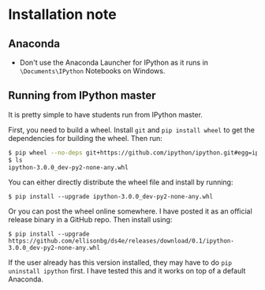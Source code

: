 # Installation note

## Anaconda

* Don't use the Anaconda Launcher for IPython as it runs in `\Documents\IPython` Notebooks on Windows.

## Running from IPython master

It is pretty simple to have students run from IPython master.

First, you need to build a wheel. Install `git` and `pip install wheel` to get the dependencies for
building the wheel. Then run:

```bash
$ pip wheel --no-deps git+https://github.com/ipython/ipython.git#egg=ipython[all]
$ ls
ipython-3.0.0_dev-py2-none-any.whl
```

You can either directly distribute the wheel file and install by running:

```
$ pip install --upgrade ipython-3.0.0_dev-py2-none-any.whl
```

Or you can post the wheel online somewhere. I have posted it as an official release binary in a GitHub
repo. Then install using:

```
$ pip install --upgrade https://github.com/ellisonbg/ds4e/releases/download/0.1/ipython-3.0.0_dev-py2-none-any.whl
```

If the user already has this version installed, they may have to do `pip uninstall ipython` first. I 
have tested this and it works on top of a default Anaconda.

